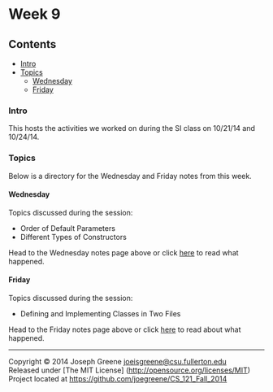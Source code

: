 # Week 9

## Contents
- [Intro](#intro)
- [Topics](#topics)
  - [Wednesday](#wednesday)
  - [Friday](#friday)
  
### Intro
This hosts the activities we worked on during the SI class on 10/21/14 and 10/24/14.

### Topics
Below is a directory for the Wednesday and Friday notes from this week.

#### Wednesday
Topics discussed during the session:
- Order of Default Parameters
- Different Types of Constructors

Head to the Wednesday notes page above or click [here](WED_NOTES.md) to read 
what happened.

#### Friday
Topics discussed during the session:
- Defining and Implementing Classes in Two Files

Head to the Friday notes page above or click [here](FRI_NOTES.md) to read about what 
happened.

-------------------------------------------------------------------------------

Copyright &copy; 2014 Joseph Greene <joeisgreene@csu.fullerton.edu>  
Released under [The MIT License] (http://opensource.org/licenses/MIT)  
Project located at <https://github.com/joegreene/CS_121_Fall_2014>